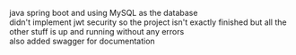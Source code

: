 java spring boot and using MySQL as the database
<br>
didn't implement jwt security so the project isn't exactly finished but all the other stuff is up and running without any errors
<br>
also added swagger for documentation
